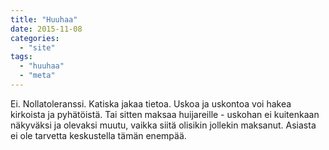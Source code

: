 ```yaml
---
title: "Huuhaa"
date: 2015-11-08
categories: 
  - "site"
tags: 
  - "huuhaa"
  - "meta"
---
```


Ei. Nollatoleranssi. Katiska jakaa tietoa. Uskoa ja uskontoa voi hakea kirkoista ja pyhätöistä. Tai sitten maksaa huijareille - uskohan ei kuitenkaan näkyväksi ja olevaksi muutu, vaikka siitä olisikin jollekin maksanut. Asiasta ei ole tarvetta keskustella tämän enempää.
